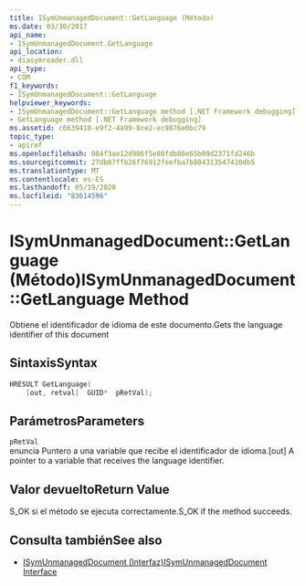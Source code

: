 ```yaml
---
title: ISymUnmanagedDocument::GetLanguage (Método)
ms.date: 03/30/2017
api_name:
- ISymUnmanagedDocument.GetLanguage
api_location:
- diasymreader.dll
api_type:
- COM
f1_keywords:
- ISymUnmanagedDocument::GetLanguage
helpviewer_keywords:
- ISymUnmanagedDocument::GetLanguage method [.NET Framework debugging]
- GetLanguage method [.NET Framework debugging]
ms.assetid: c6639418-e9f2-4a99-8ce2-ec9876e0bc79
topic_type:
- apiref
ms.openlocfilehash: 084f3ae12d906f5e80fdb86e65b09d2371fd246b
ms.sourcegitcommit: 27db07ffb26f76912feefba7b884313547410db5
ms.translationtype: MT
ms.contentlocale: es-ES
ms.lasthandoff: 05/19/2020
ms.locfileid: "83614596"
---
```

# <a name="isymunmanageddocumentgetlanguage-method"></a><span data-ttu-id="8e185-102">ISymUnmanagedDocument::GetLanguage (Método)</span><span class="sxs-lookup"><span data-stu-id="8e185-102">ISymUnmanagedDocument::GetLanguage Method</span></span>
<span data-ttu-id="8e185-103">Obtiene el identificador de idioma de este documento.</span><span class="sxs-lookup"><span data-stu-id="8e185-103">Gets the language identifier of this document</span></span>  
  
## <a name="syntax"></a><span data-ttu-id="8e185-104">Sintaxis</span><span class="sxs-lookup"><span data-stu-id="8e185-104">Syntax</span></span>  
  
```cpp  
HRESULT GetLanguage(  
    [out, retval]  GUID*  pRetVal);  
```  
  
## <a name="parameters"></a><span data-ttu-id="8e185-105">Parámetros</span><span class="sxs-lookup"><span data-stu-id="8e185-105">Parameters</span></span>  
 `pRetVal`  
 <span data-ttu-id="8e185-106">enuncia Puntero a una variable que recibe el identificador de idioma.</span><span class="sxs-lookup"><span data-stu-id="8e185-106">[out] A pointer to a variable that receives the language identifier.</span></span>  
  
## <a name="return-value"></a><span data-ttu-id="8e185-107">Valor devuelto</span><span class="sxs-lookup"><span data-stu-id="8e185-107">Return Value</span></span>  
 <span data-ttu-id="8e185-108">S_OK si el método se ejecuta correctamente.</span><span class="sxs-lookup"><span data-stu-id="8e185-108">S_OK if the method succeeds.</span></span>  
  
## <a name="see-also"></a><span data-ttu-id="8e185-109">Consulta también</span><span class="sxs-lookup"><span data-stu-id="8e185-109">See also</span></span>

- [<span data-ttu-id="8e185-110">ISymUnmanagedDocument (Interfaz)</span><span class="sxs-lookup"><span data-stu-id="8e185-110">ISymUnmanagedDocument Interface</span></span>](isymunmanageddocument-interface.md)
